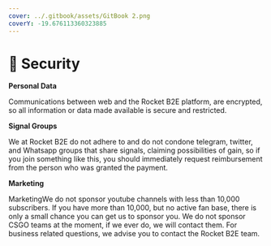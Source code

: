 ```yaml
---
cover: ../.gitbook/assets/GitBook 2.png
coverY: -19.676113360323885
---
```


# 🔐 Security

**Personal Data**

Communications between web and the Rocket B2E platform, are encrypted, so all information or data made available is secure and restricted.

**Signal Groups**

We at Rocket B2E do not adhere to and do not condone telegram, twitter, and Whatsapp groups that share signals, claiming possibilities of gain, so if you join something like this, you should immediately request reimbursement from the person who was granted the payment.

**Marketing**

MarketingWe do not sponsor youtube channels with less than 10,000 subscribers. If you have more than 10,000, but no active fan base, there is only a small chance you can get us to sponsor you. We do not sponsor CSGO teams at the moment, if we ever do, we will contact them. For business related questions, we advise you to contact the Rocket B2E team.
